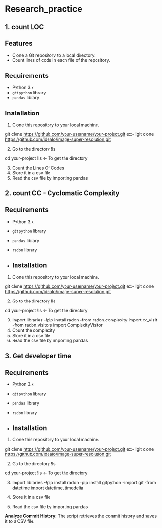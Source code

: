 # Research_practice


## 1. count LOC
## Features

- Clone a Git repository to a local directory.
- Count lines of code in each file of the repository.

## Requirements

- Python 3.x
- `gitpython` library
- `pandas` library

## Installation

1. Clone this repository to your local machine.


git clone https://github.com/your-username/your-project.git
ex:- !git clone https://github.com/idealo/image-super-resolution.git

2. Go to the directory
!ls

cd your-project
!ls <- To get the directory

3. Count the Lines Of Codes
4. Store it in a csv file
5. Read the csv file by importing pandas



## 2. count CC - Cyclomatic Complexity

## Requirements

- Python 3.x
- `gitpython` library
- `pandas` library
- `radon` library

- ## Installation

1. Clone this repository to your local machine.


git clone https://github.com/your-username/your-project.git
ex:- !git clone https://github.com/idealo/image-super-resolution.git

2. Go to the directory
!ls

cd your-project
!ls <- To get the directory

3. Import libraries
   -!pip install radon
   -from radon.complexity import cc_visit
    -from radon.visitors import ComplexityVisitor 
4. Count the complexity
5. Store it in a csv file
6. Read the csv file by importing pandas


## 3. Get developer time 

## Requirements

- Python 3.x
- `gitpython` library
- `pandas` library
- `radon` library

- ## Installation

1. Clone this repository to your local machine.


git clone https://github.com/your-username/your-project.git
ex:- !git clone https://github.com/idealo/image-super-resolution.git

2. Go to the directory
!ls

cd your-project
!ls <- To get the directory

3. Import libraries
   -!pip install radon
   -pip install gitpython
   -import git
   -from datetime import datetime, timedelta
   
4. Store it in a csv file
5. Read the csv file by importing pandas

**Analyze Commit History**: The script retrieves the commit history and saves it to a CSV file.
